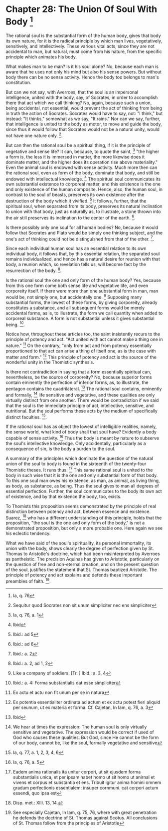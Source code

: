 # Chapter 28: The Union Of Soul With Body [^636]

The rational soul is the substantial form of the human body, gives that body its own nature, for it is the radical principle by which man lives, vegetatively, sensitively, and intellectively. These various vital acts, since they are not accidental to man, but natural, must come from his nature, from the specific principle which animates his body.

What makes man to be man? Is it his soul alone? No, because each man is aware that he uses not only his mind but also his sense powers. But without body there can be no sense activity. Hence the body too belongs to man's constitution.

But can we not say, with Averroes, that the soul is an impersonal intelligence, united with the body, say, of Socrates, in order to accomplish there that act which we call thinking? No, again, because such a union, being accidental, not essential, would prevent the act of thinking from being in truth the action of Socrates. Socrates would have to say, not: "I think," but instead: "It thinks," somewhat as we say, "It rains." Nor can we say, further, that intelligence is united to the body as motor, to move and guide the body, since thus it would follow that Socrates would not be a natural unity, would not have one nature only. [^637].

But can then the rational soul be a spiritual thing, if it is the principle of vegetative and sense life? It can, because, to quote the saint, [^638] "the higher a form is, the less it is immersed in matter, the more likewise does it dominate matter, and the higher does its operation rise above materiality." Even the animal soul is endowed with sense activity. Much more then can the rational soul, even as form of the body, dominate that body, and still be endowed with intellectual knowledge. [^639] The spiritual soul communicates its own substantial existence to corporeal matter, and this existence is the one and only existence of the human composite. Hence, also, the human soul, in contrast to the soul of beasts, preserves its own existence after the destruction of the body which it vivified. [^640] It follows, further, that the spiritual soul, when separated from its body, preserves its natural inclination to union with that body, just as naturally as, to illustrate, a stone thrown into the air still preserves its inclination to the center of the earth. [^641].

Is there possibly only one soul for all human bodies? No, because it would follow that Socrates and Plato would be simply one thinking subject, and the one's act of thinking could not be distinguished from that of the other. [^642].

Since each individual human soul has an essential relation to its own individual body, it follows that, by this essential relation, the separated soul remains individualized, and hence has a natural desire for reunion with that body, a reunion which, so revelation tells us, will become fact by the resurrection of the body. [^643].

Is the rational soul the one and only form of the human body? Yes, because from this one form come both sense life and vegetative life, and even corporeity itself. If there were more than one substantial form in man, man would be, not simply one, but accidentally one. [^644] Supposing many substantial forms, the lowest of these forms, by giving corporeity, already constitutes a substance, and all subsequent forms would be merely accidental forms, as is, to illustrate, the form we call quantity when added to corporeal substance. A form is not substantial unless it gives substantial being. [^645].

Notice how, throughout these articles too, the saint insistently recurs to the principle of potency and act. "Act united with act cannot make a thing one in nature." [^646] On the contrary, "only from act and from potency essentially proportioned to that act can arise a thing of itself one, as is the case with matter and form." [^647] This principle of potency and act is the source of the wonderful unity in the Thomistic synthesis.

Is there not contradiction in saying that a form essentially spiritual can, nevertheless, be the source of corporeity? No, because superior forms contain eminently the perfection of inferior forms, as, to illustrate, the pentagon contains the quadrilateral. [^648] The rational soul contains, eminently and formally, [^649] life sensitive and vegetative, and these qualities are only virtually distinct from one another. There would be contradiction if we said that the soul is the immediate principle of act, intellective, sensitive, and nutritional. But the soul performs these acts by the medium of specifically distinct faculties. [^650].

If the rational soul has as object the lowest of intelligible realities, namely, the sense world, what kind of body shall that soul have? Evidently a body capable of sense activity. [^651] Thus the body is meant by nature to subserve the soul's intellective knowledge. Only accidentally, particularly as a consequence of sin, is the body a burden to the soul.

A summary of the principles which dominate the question of the natural union of the soul to body is found in the sixteenth of the twenty-four Thomistic theses. It runs thus: [^652] This same rational soul is united to the body in such wise that it is the one and only substantial form of that body. To this one soul man owes his existence, as man, as animal, as living thing, as body, as substance, as being. Thus the soul gives to man all degrees of essential perfection. Further, the soul communicates to the body its own act of existence, and by that existence the body, too, exists.

To Thomists this proposition seems demonstrated by the principle of real distinction between potency and act, between essence and existence. Suarez, [^653] who has a different understanding of this principle, holds that the proposition, "the soul is the one and only form of the body," is not a demonstrated proposition, but only a more probable one. Here again we see his eclectic tendency.

What we have said of the soul's spirituality, its personal immortality, its union with the body, shows clearly the degree of perfection given by St. Thomas to Aristotle's doctrine, which had been misinterpreted by Averroes as pantheistic. The precision Aquinas has given to Aristotle, particularly on the question of free and non-eternal creation, and on the present question of the soul, justifies the statement that St. Thomas baptized Aristotle. The principle of potency and act explains and defends these important preambles of faith. [^654].

[^636]: Ia, q. 76

[^637]: Sequitur quod Socrates non sit unum simpliciter nec ens simpliciter

[^638]: Ia, q. 76, a. 1

[^639]: Ibid

[^640]: Ibid.: ad 5

[^641]: Ibid.: ad 6

[^642]: Ibid.: a. 2

[^643]: Ibid.: a. 2, ad 1, 2

[^644]: Like a company of soldiers. [Tr. ] Ibid.: a. 3, 4

[^645]: Ibid.: a. 4: Forma substantialis dat esse simpliciter

[^646]: Ex actu et actu non fit unum per se in natura

[^647]: Ex potentia essentialiter ordinata ad actum et ex actu potest fieri aliquid per seunum, ut ex materia et forma. Cf. Cajetan, In Iam, q. 76, a. 3

[^648]: Ibid

[^649]: We hear at times the expression: The human soul is only virtually sensitive and vegetative. The expression would be correct if used of God who causes these qualities. But God, since He cannot be the form of our body, cannot be, like the soul, formally vegetative and sensitive

[^650]: Ia, q. 77, a. 1, 2, 3, 4, 6

[^651]: Ia, q. 76, a. 5

[^652]: Eadem anima rationalis ita unitur corpori, ut sit ejusdem forma substantialis unica, et per ipsam habet homo ut sit homo ut anirnal et vivens et corpus et substantia et ens. Tribuit igitur anima homini omnem gradum perfectionis essentialem; insuper cornmuni. cat corpori actum essendi, quo ipsa est

[^653]: Disp. met.: XIII. 13, 14.

[^654]: See especially Cajetan, In Iam, q. 75, 76, where with great penetration he defends the doctrine of St. Thomas against Scotus. All conclusions of St. Thomas follow from the principles of Aristotle
